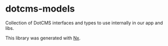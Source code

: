 # dotcms-models

Collection of DotCMS interfaces and types to use internally in our app and libs.

This library was generated with [Nx](https://nx.dev).
